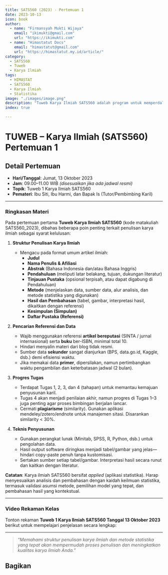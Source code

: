 ```yaml
--- 
title: SATS560 (2023) - Pertemuan 1
date: 2023-10-13
icon: book
author:
  - name: "Firmansyah Mukti Wijaya"
    email: "ikimukti@gmail.com"
    url: "https://ikimukti.com"
  - name: "Himastatut Docs"
    email: "himastatut@gmail.com"
    url: "https://himastatut.my.id/article/"
category:
  - SATS560
  - Tuweb
  - Karya Ilmiah
tags:
  - HIMASTAT
  - SATS560
  - Karya Ilmiah
  - Statistika
image: "./images/image.png"
description: "Tuweb Karya Ilmiah SATS560 adalah program untuk memperdalam pemahaman mahasiswa dalam penulisan karya ilmiah, termasuk struktur, referensi, dan teknik penyusunan."
index: true

--- 
```


# TUWEB – Karya Ilmiah (SATS560) Pertemuan 1

## Detail Pertemuan

- **Hari/Tanggal**: Jumat, 13 Oktober 2023  
- **Jam**: 09.00–11.00 WIB *(disesuaikan jika ada jadwal resmi)*  
- **Topik**: Tuweb 1 Karya Ilmiah SATS560  
- **Pemateri**: Ibu Siti, Ibu Harmi, dan Bapak Is (Tutor/Pembimbing Karil)

--- 

### Ringkasan Materi

Pada pertemuan pertama **Tuweb Karya Ilmiah SATS560** (kode matakuliah SATS560_2023), dibahas beberapa poin penting terkait penulisan karya ilmiah sebagai syarat kelulusan:

1. **Struktur Penulisan Karya Ilmiah**  
   - Mengacu pada format umum artikel ilmiah:  
     - **Judul**  
     - **Nama Penulis & Afiliasi**  
     - **Abstrak** (Bahasa Indonesia dan/atau Bahasa Inggris)  
     - **Pendahuluan** (meliputi latar belakang, tujuan, dukungan literatur)  
     - **Tinjauan Pustaka** (opsional terpisah, atau dapat digabung di Pendahuluan)  
     - **Metode** (menjelaskan data, sumber data, alur analisis, dan metode statistika yang digunakan)  
     - **Hasil dan Pembahasan** (tabel, gambar, interpretasi hasil, dikaitkan dengan referensi)  
     - **Kesimpulan (Simpulan)**  
     - **Daftar Pustaka (Referensi)**  

2. **Pencarian Referensi dan Data**  
   - Wajib menggunakan referensi **artikel bereputasi** (SINTA / jurnal internasional) serta **buku** ber-ISBN, minimal total 10.  
   - Hindari menyalin materi dari blog tidak resmi.  
   - Sumber data **sekunder** sangat dianjurkan (BPS, data.go.id, Kaggle, dsb.) demi efisiensi waktu.  
   - Jika memakai data **primer**, dipersilakan, namun pertimbangkan waktu pengambilan dan keterbatasan jadwal (2 bulan).

3. **Progres Tugas**  
   - Terdapat Tugas 1, 2, 3, dan 4 (tahapan) untuk memantau kemajuan penyusunan karil.  
   - Tugas 4 akan menjadi penilaian akhir, namun progres di Tugas 1–3 juga penting agar proses bimbingan berjalan lancar.  
   - Cermati **plagiarisme** (similarity). Gunakan aplikasi mendeley/zotero/endnote untuk manajemen sitasi. Disarankan similarity < 30%.

4. **Teknis Penyusunan**  
   - Gunakan perangkat lunak (Minitab, SPSS, R, Python, dsb.) untuk pengolahan data.  
   - Hasil output software diringkas menjadi tabel/gambar yang jelas—hindari copy-paste penuh tanpa kustomisasi.  
   - Sertakan sumber setiap tabel/gambar. Interpretasi hasil secara runut dan kaitkan dengan literatur.

**Catatan**: Karya ilmiah SATS560 bersifat _applied_ (aplikasi statistika). Harap menyesuaikan analisis dan pembahasan dengan kaidah keilmuan statistika, termasuk validasi asumsi metode, pemilihan model yang tepat, dan pembahasan hasil yang kontekstual.

--- 

### Video Rekaman Kelas

Tonton rekaman **Tuweb 1 Karya Ilmiah SATS560 Tanggal 13 Oktober 2023** berikut untuk mempelajari penjelasan secara lengkap:

<VidStack
  src="https://www.youtube.com/watch?v=AFS9LcWybjg"
  title="Tuweb 1 Karya Ilmiah SATS560 Tanggal 13 Oktober 2023"
/>

--- 

> *“Memahami struktur penulisan karya ilmiah dan metode statistika yang tepat akan mempermudah proses penulisan dan meningkatkan kualitas karya ilmiah Anda.”*


## Bagikan
<Share colorful />
<GitContributors />
<GitChangelog />